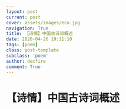 ```yaml
---
layout: post
current: post
cover: assets/images/eco.jpg
navigation: True
title: 【诗情】中国古诗词概述
date: 2020-04-26 19:11:10
tags: [poem]
class: post-template
subclass: 'poem'
author: dexfire
comment: True
---
```


# 【诗情】中国古诗词概述

